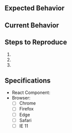 <!-- Provide an issue summary in the Title above -->

## Expected Behavior

<!--
  For bugs, describe what should have happened.
  For features, explain the value and describe how it should work.
-->

## Current Behavior

<!--
  Describe the bug or feature modification. Include applicable
  screenshots. If possible provide a link to a live example.
-->

## Steps to Reproduce

  1.
  2.
  3.

## Specifications

  - React Component: <!-- buttons@2.2.0 -->
  - Browser:
    - [ ] Chrome
    - [ ] Firefox
    - [ ] Edge
    - [ ] Safari
    - [ ] IE 11
